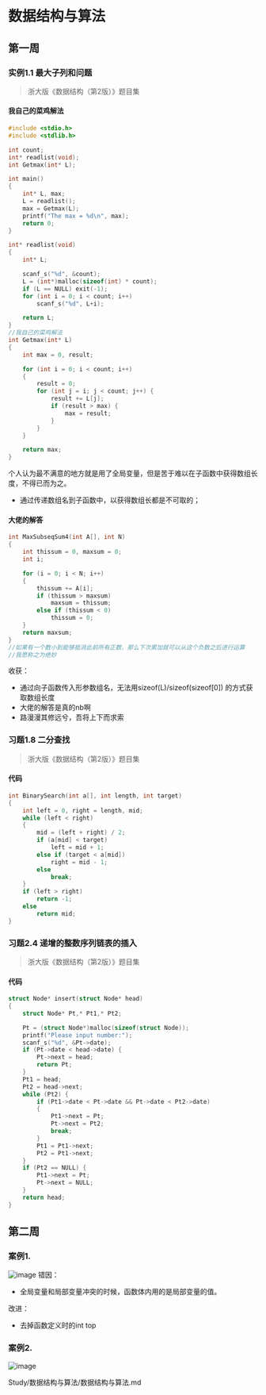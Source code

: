 # 数据结构与算法
## 第一周
### 实例1.1 最大子列和问题
>浙大版《数据结构（第2版）》题目集
#### 我自己的菜鸡解法
```C
#include <stdio.h>
#include <stdlib.h>

int count;
int* readlist(void);
int Getmax(int* L);

int main()
{
	int* L, max;
	L = readlist();
	max = Getmax(L);
	printf("The max = %d\n", max);
	return 0;
}

int* readlist(void)
{
	int* L;

	scanf_s("%d", &count);
	L = (int*)malloc(sizeof(int) * count);
	if (L == NULL) exit(-1);
	for (int i = 0; i < count; i++)
		scanf_s("%d", L+i);

	return L;
}
//我自己的菜鸡解法
int Getmax(int* L)
{
	int max = 0, result;

	for (int i = 0; i < count; i++)
	{
		result = 0;
		for (int j = i; j < count; j++) {
			result += L[j];
			if (result > max) {
				max = result;
			}
		}
	}

	return max;
}
```
个人认为最不满意的地方就是用了全局变量，但是苦于难以在子函数中获得数组长度，不得已而为之。
* 通过传递数组名到子函数中，以获得数组长都是不可取的；
####  大佬的解答
```C
int MaxSubseqSum4(int A[], int N)
{
	int thissum = 0, maxsum = 0;
	int i;

	for (i = 0; i < N; i++)
	{
		thissum += A[i];
		if (thissum > maxsum)
			maxsum = thissum;
		else if (thissum < 0)
			thissum = 0;
	}
	return maxsum;
}
//如果有一个数小到能够抵消此前所有正数，那么下次累加就可以从这个负数之后进行运算
//我愿称之为绝妙
```
收获：
* 通过向子函数传入形参数组名，无法用sizeof(L)/sizeof(sizeof[0]) 的方式获取数组长度
* 大佬的解答是真的nb啊
* 路漫漫其修远兮，吾将上下而求索
### 习题1.8 二分查找
> 浙大版《数据结构（第2版）》题目集
#### 代码
``` C
int BinarySearch(int a[], int length, int target)
{
	int left = 0, right = length, mid;
	while (left < right) 
	{
		mid = (left + right) / 2;
		if (a[mid] < target)
			left = mid + 1;
		else if (target < a[mid])
			right = mid - 1;
		else
			break;
	}
	if (left > right)
		return -1;
	else
		return mid;
}
```
### 习题2.4 递增的整数序列链表的插入
>浙大版《数据结构（第2版）》题目集
#### 代码
```C
struct Node* insert(struct Node* head)
{
	struct Node* Pt,* Pt1,* Pt2;

	Pt = (struct Node*)malloc(sizeof(struct Node));
	printf("Please input number:");
	scanf_s("%d", &Pt->date);
	if (Pt->date < head->date) {
		Pt->next = head;
		return Pt;
	}
	Pt1 = head;
	Pt2 = head->next;
	while (Pt2) {
		if (Pt1->date < Pt->date && Pt->date < Pt2->date)
		{
			Pt1->next = Pt;
			Pt->next = Pt2;
			break;
		}
		Pt1 = Pt1->next;
		Pt2 = Pt1->next;
	}
	if (Pt2 == NULL) {
		Pt1->next = Pt;
		Pt->next = NULL;
	}
	return head;
}
```
## 第二周
### 案例1.
![image](https://user-images.githubusercontent.com/73301646/221337040-18c11f87-4e66-4c19-95e6-f50352fd9bc7.png)
错因：
* 全局变量和局部变量冲突的时候，函数体内用的是局部变量的值。

改进：
* 去掉函数定义时的int top
### 案例2.
![image](https://user-images.githubusercontent.com/73301646/221338441-ccc1dfbe-e867-4c4a-9e11-1815dec0545a.png)


































Study/数据结构与算法/数据结构与算法.md
<!--stackedit_data:
eyJoaXN0b3J5IjpbLTk4NjU4MzA0MCwtNDQwMzk2NTMyXX0=
-->
